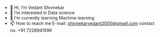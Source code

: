 - 👋 Hi, I’m Vedant Shivnekar
- 👀 I’m interested in Data science
- 🌱 I’m currently learning Machine learning
- 📫 How to reach me E-mail: shivnekarvedant2000@gmail.com  contact no. +91 7226941596

<!---
Vedant2000/Vedant2000 is a ✨ special ✨ repository because its `README.md` (this file) appears on your GitHub profile.
You can click the Preview link to take a look at your changes.
--->
